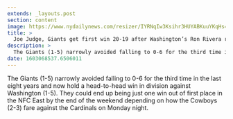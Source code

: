 ```yaml
--- 
extends: _layouts.post 
section: content 
image: https://www.nydailynews.com/resizer/IYRNqIw3Ksihr3HUYABKuuYKqHs=/1200x0/top/cloudfront-us-east-1.images.arcpublishing.com/tronc/UL73IHO7SLCCNDAE3BM4HDIA24.jpg 
title: > 
  Joe Judge, Giants get first win 20-19 after Washington’s Ron Rivera rolls dice late 
description: > 
  The Giants (1-5) narrowly avoided falling to 0-6 for the third time in the last eight years and now hold a head-to-head win in division against Washington (1-5).They could end up being just one win out of first place in the NFC East by the end of the weekend depending on how the Cowboys (2-3) fare against the Cardinals on Monday night. 
date: 1603068537.6506011 
--- 
```

The Giants (1-5) narrowly avoided falling to 0-6 for the third time in the last eight years and now hold a head-to-head win in division against Washington (1-5). They could end up being just one win out of first place in the NFC East by the end of the weekend depending on how the Cowboys (2-3) fare against the Cardinals on Monday night.